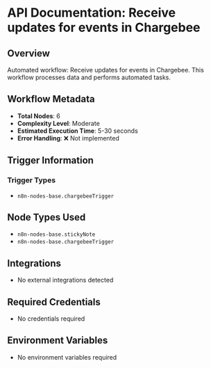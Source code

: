 # API Documentation: Receive updates for events in Chargebee

## Overview
Automated workflow: Receive updates for events in Chargebee. This workflow processes data and performs automated tasks.

## Workflow Metadata
- **Total Nodes**: 6
- **Complexity Level**: Moderate
- **Estimated Execution Time**: 5-30 seconds
- **Error Handling**: ❌ Not implemented

## Trigger Information
### Trigger Types
- `n8n-nodes-base.chargebeeTrigger`

## Node Types Used
- `n8n-nodes-base.stickyNote`
- `n8n-nodes-base.chargebeeTrigger`

## Integrations
- No external integrations detected

## Required Credentials
- No credentials required

## Environment Variables
- No environment variables required
